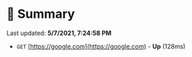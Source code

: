 # 📖 Summary
Last updated: **5/7/2021, 7:24:58 PM**

- `GET` [https://google.com](https://google.com) - **Up** (128ms)
